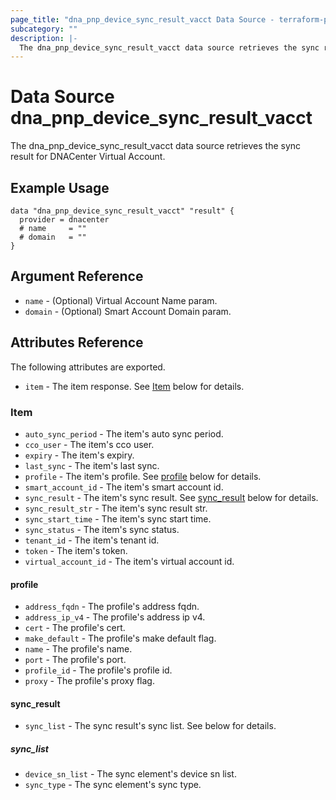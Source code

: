 ```yaml
---
page_title: "dna_pnp_device_sync_result_vacct Data Source - terraform-provider-dnacenter"
subcategory: ""
description: |-
  The dna_pnp_device_sync_result_vacct data source retrieves the sync result for DNACenter Virtual Account.
---
```


# Data Source dna_pnp_device_sync_result_vacct

The dna_pnp_device_sync_result_vacct data source retrieves the sync result for DNACenter Virtual Account.

## Example Usage

```hcl
data "dna_pnp_device_sync_result_vacct" "result" {
  provider = dnacenter
  # name     = ""
  # domain   = ""
}
```

## Argument Reference

- `name` - (Optional) Virtual Account Name param.
- `domain` - (Optional) Smart Account Domain param.

## Attributes Reference

The following attributes are exported.

- `item` - The item response. See [Item](#item) below for details.

### Item

- `auto_sync_period` - The item's auto sync period.
- `cco_user` - The item's cco user.
- `expiry` - The item's expiry.
- `last_sync` - The item's last sync.
- `profile` - The item's profile. See [profile](#profile) below for details.
- `smart_account_id` - The item's smart account id.
- `sync_result` - The item's sync result. See [sync_result](#sync_result) below for details.
- `sync_result_str` - The item's sync result str.
- `sync_start_time` - The item's sync start time.
- `sync_status` - The item's sync status.
- `tenant_id` - The item's tenant id.
- `token` - The item's token.
- `virtual_account_id` - The item's virtual account id.

#### profile

- `address_fqdn` - The profile's address fqdn.
- `address_ip_v4` - The profile's address ip v4.
- `cert` - The profile's cert.
- `make_default` - The profile's make default flag.
- `name` - The profile's name.
- `port` - The profile's port.
- `profile_id` - The profile's profile id.
- `proxy` - The profile's proxy flag.

#### sync_result

- `sync_list` - The sync result's sync list. See below for details.

##### sync_list

- `device_sn_list` - The sync element's device sn list.
- `sync_type` - The sync element's sync type.
